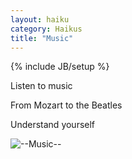 ```yaml
---
layout: haiku
category: Haikus
title: "Music"
---
```

{% include JB/setup %}

Listen to music

From Mozart to the Beatles

Understand yourself

![--Music--](http://wallpapers.free-review.net/wallpapers/33/Messenger_Music.jpg)
